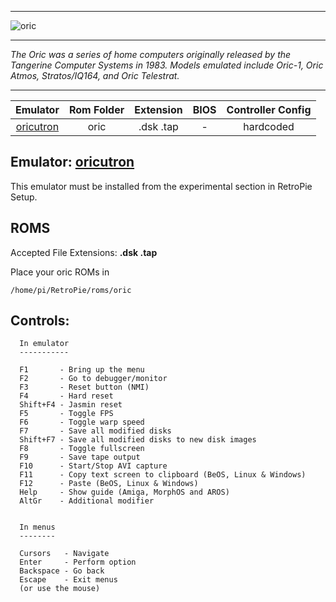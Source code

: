 ***
![oric](https://cloud.githubusercontent.com/assets/10035308/15935500/afacfd8e-2e24-11e6-9c78-ef2b60a4f8e1.png)

***
_The Oric was a series of home computers originally released by the Tangerine Computer Systems in 1983. Models emulated include Oric-1, Oric Atmos, Stratos/IQ164, and Oric Telestrat._
*** 

| Emulator | Rom Folder | Extension | BIOS |  Controller Config |
| :---: | :---: | :---: | :---: | :---: |
| [oricutron](https://github.com/pete-gordon/oricutron) | oric  | .dsk .tap | -| hardcoded |

## Emulator: [oricutron](https://github.com/pete-gordon/oricutron)
This emulator must be installed from the experimental section in RetroPie Setup.

## ROMS
Accepted File Extensions: **.dsk .tap**

Place your oric ROMs in
```
/home/pi/RetroPie/roms/oric
```

## Controls:

```
  In emulator
  -----------

  F1       - Bring up the menu
  F2       - Go to debugger/monitor
  F3       - Reset button (NMI)
  F4       - Hard reset
  Shift+F4 - Jasmin reset
  F5       - Toggle FPS
  F6       - Toggle warp speed
  F7       - Save all modified disks
  Shift+F7 - Save all modified disks to new disk images
  F8       - Toggle fullscreen
  F9       - Save tape output
  F10      - Start/Stop AVI capture
  F11      - Copy text screen to clipboard (BeOS, Linux & Windows)
  F12      - Paste (BeOS, Linux & Windows)
  Help     - Show guide (Amiga, MorphOS and AROS)
  AltGr    - Additional modifier


  In menus
  --------

  Cursors   - Navigate
  Enter     - Perform option
  Backspace - Go back
  Escape    - Exit menus
  (or use the mouse)
```